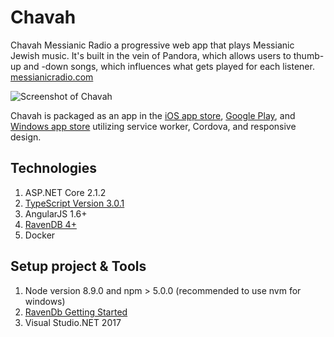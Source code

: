 # Chavah
Chavah Messianic Radio a progressive web app that plays Messianic Jewish music. It's built in the vein of Pandora, which allows users to thumb-up and -down songs, which influences what gets played for each listener.
[messianicradio.com](https://messianicradio.com)

![Screenshot of Chavah](https://bitshuvafiles01.com/chavah/chavah-github.jpg "Logo Title Text 1")

Chavah is packaged as an app in the [iOS app store](https://itunes.apple.com/us/app/chavah-messianic-radio/id1361894819?platform=ipad&preserveScrollPosition=true), [Google Play](https://play.google.com/store/apps/details?id=com.messianicradio&hl=en), and [Windows app store](https://www.microsoft.com/en-us/store/p/chavah/9nhkjb6lpptv) utilizing service worker, Cordova, and responsive design.

## Technologies
1. ASP.NET Core 2.1.2
2. [TypeScript Version 3.0.1](http://download.microsoft.com/download/7/0/A/70A6AC0E-8934-4396-A43E-445059F430EA/3.0.1-TS-release-dev14update3-20180725.1/TypeScript_SDK.exe)
3. AngularJS 1.6+
4. [RavenDB 4+](https://ravendb.net)
5. Docker

## Setup project & Tools
1. Node version 8.9.0 and npm > 5.0.0 (recommended to use nvm for windows)
2. [RavenDb Getting Started](https://ravendb.net/docs/article-page/3.5/csharp/start/getting-started)
4. Visual Studio.NET 2017
